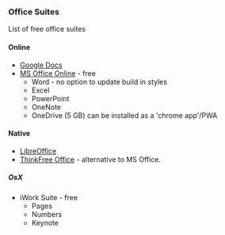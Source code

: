 ### Office Suites

List of free office suites

#### Online

* [Google Docs](https://www.google.com/docs/about/)
* [MS Office Online](https://www.office.com/) - free
  * Word - no option to update build in styles
  * Excel
  * PowerPoint
  * OneNote
  * OneDrive (5 GB)
  can be installed as a 'chrome app'/PWA

#### Native

* [LibreOffice](https://www.libreoffice.org/)
* [ThinkFree Office](https://www.thinkfree.com/) - alternative to MS Office.

##### OsX

* iWork Suite - free
  * Pages
  * Numbers
  * Keynote
